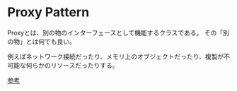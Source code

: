 # Proxy Pattern

Proxyとは、別の物のインターフェースとして機能するクラスである。
その「別の物」とは何でも良い。

例えばネットワーク接続だったり、メモリ上のオブジェクトだったり、複製が不可能な何らかのリソースだったりする。


[参考](http://d.hatena.ne.jp/shimooka/20141218/1418888727)

